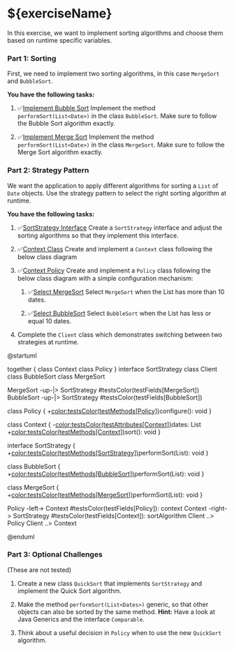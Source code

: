 # ${exerciseName}

In this exercise, we want to implement sorting algorithms and choose them based on runtime specific variables.

### Part 1: Sorting

First, we need to implement two sorting algorithms, in this case `MergeSort` and `BubbleSort`.

**You have the following tasks:**

1. ✅[Implement Bubble Sort](testBubbleSort)
Implement the method `performSort(List<Date>)` in the class `BubbleSort`. Make sure to follow the Bubble Sort algorithm exactly.

2. ✅[Implement Merge Sort](testMergeSort)
Implement the method `performSort(List<Date>)` in the class `MergeSort`. Make sure to follow the Merge Sort algorithm exactly.

### Part 2: Strategy Pattern

We want the application to apply different algorithms for sorting a `List` of `Date` objects. 
Use the strategy pattern to select the right sorting algorithm at runtime.

**You have the following tasks:**

1. ✅[SortStrategy Interface](testClass[SortStrategy],testMethods[SortStrategy])
Create a `SortStrategy` interface and adjust the sorting algorithms so that they implement this interface.

2. ✅[Context Class](testClass[Context],testAttributes[Context],testMethods[Context])
Create and implement a `Context` class following the below class diagram

3. ✅[Context Policy](testClass[Policy],testConstructors[Policy],testAttributes[Policy],testMethods[Policy]) 
Create and implement a `Policy` class following the below class diagram with a simple configuration mechanism:

    1. ✅[Select MergeSort](testClass[MergeSort],testUseMergeSortForBigList)
    Select `MergeSort` when the List has more than 10 dates.

    2. ✅[Select BubbleSort](testClass[BubbleSort],testUseBubbleSortForSmallList)
    Select `BubbleSort` when the List has less or equal 10 dates.

4. Complete the `Client` class which demonstrates switching between two strategies at runtime.

@startuml

together {
    class Context
    class Policy
}
interface SortStrategy
class Client
class BubbleSort
class MergeSort

MergeSort -up-|> SortStrategy #testsColor(testFields[MergeSort])
BubbleSort -up-|> SortStrategy #testsColor(testFields[BubbleSort])

class Policy {
  +<color:testsColor(testMethods[Policy])>configure(): void</color>
}

class Context {
  -<color:testsColor(testAttributes[Context])>dates: List<Date></color>
  +<color:testsColor(testMethods[Context])>sort(): void</color>
}

interface SortStrategy {
  +<color:testsColor(testMethods[SortStrategy])>performSort(List<Date>): void</color>
}

class BubbleSort {
  +<color:testsColor(testMethods[BubbleSort])>performSort(List<Date>): void</color>
}

class MergeSort {
  +<color:testsColor(testMethods[MergeSort])>performSort(List<Date>): void</color>
}

Policy -left-> Context #testsColor(testFields[Policy]): context 
Context -right-> SortStrategy #testsColor(testFields[Context]): sortAlgorithm
Client ..> Policy
Client ..> Context 

@enduml


### Part 3: Optional Challenges

(These are not tested)

1. Create a new class `QuickSort` that implements `SortStrategy` and implement the Quick Sort algorithm.

2. Make the method `performSort(List<Dates>)` generic, so that other objects can also be sorted by the same method.
**Hint:** Have a look at Java Generics and the interface `Comparable`.  

3. Think about a useful decision in `Policy` when to use the new `QuickSort` algorithm.
